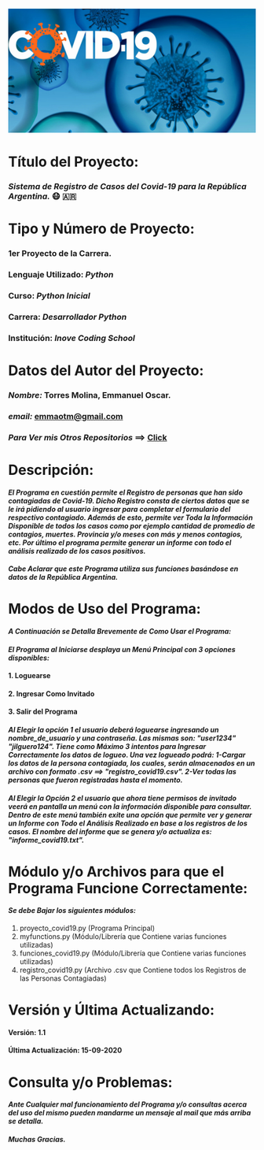 ![Logo del Proyecto](logo_covid-19.jpg)


# **Título del Proyecto:** 
 ### *Sistema de Registro de Casos del Covid-19 para la República Argentina.* :mask: :argentina:
 
 
# **Tipo y Número de Proyecto:**
 ### **1er Proyecto de la Carrera.**
 ### **Lenguaje Utilizado:** *Python*
 ### **Curso:** *Python Inicial* 
 ### **Carrera:** *Desarrollador Python*
 ### **Institución:** *Inove Coding School*
 
 
# **Datos del Autor del Proyecto:**
 ### ***Nombre:*** Torres Molina, Emmanuel Oscar.
 ### ***email:*** emmaotm@gmail.com
 ### ***Para Ver mis Otros Repositorios*** ==> [Click](https://github.com/eotorresmolina?tab=repositories)


# **Descripción:**
#### *El Programa en cuestión permite el Registro de personas que han sido contagiadas de Covid-19. Dicho Registro consta de ciertos datos que se le irá pidiendo al usuario ingresar para completar el formulario del respectivo contagiado. Además de esto, permite ver Toda la Información Disponible de todos los casos como por ejemplo cantidad de promedio de contagios, muertes. Provincia y/o meses con más y menos contagios, etc. Por último el programa permite generar un informe con todo el análisis realizado de los casos positivos.*
#### *Cabe Aclarar que este Programa utiliza sus funciones basándose en datos de la República Argentina.*
 
 
# **Modos de Uso del Programa:**
 #### *A Continuación se Detalla Brevemente de Como Usar el Programa:*
 #### *El Programa al Iniciarse desplaya un Menú Principal con 3 opciones disponibles:*
 #### 1. Loguearse
 #### 2. Ingresar Como Invitado
 #### 3. Salir del Programa
 #### *Al Elegir la opción 1 el usuario deberá loguearse ingresando un nombre_de_usuario y una contraseña. Las mismas son: "user1234" "jilguero124". Tiene como Máximo 3 intentos para Ingresar Correctamente los datos de logueo. Una vez logueado podrá: 1-Cargar los datos de la persona contagiada, los cuales, serán almacenados en un       archivo con formato .csv ==> "registro_covid19.csv". 2-Ver todas las personas que fueron registradas hasta el momento.*
 #### *Al Elegir la Opción 2 el usuario que ahora tiene permisos de invitado veerá en pantalla un menú con la información disponible para consultar. Dentro de este menú  también exite una opción que permite ver y generar un Informe con Todo el Análisis Realizado en base a los registros de los casos. El nombre del informe que se           genera y/o actualiza es: "informe_covid19.txt".*


# **Módulo y/o Archivos para que el Programa Funcione Correctamente:**
 #### *Se debe Bajar los siguientes módulos:*
 1. proyecto_covid19.py (Programa Principal)
 2. myfunctions.py (Módulo/Librería que Contiene varias funciones utilizadas)
 3. funciones_covid19.py (Módulo/Librería que Contiene varias funciones utilizadas)
 4. registro_covid19.py (Archivo .csv que Contiene todos los Registros de las Personas Contagiadas)


# **Versión y Última Actualizando:**
 #### **Versión:** 1.1
 #### **Última Actualización:** 15-09-2020


# **Consulta y/o Problemas:**
 #### *Ante Cualquier mal funcionamiento del Programa y/o consultas acerca del uso del mismo pueden mandarme un mensaje al mail que más arriba se detalla.*
 #### *Muchas Gracias.*
